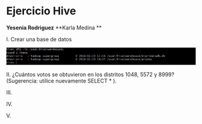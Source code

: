 # Ejercicio Hive

**Yesenia Rodriguez**
**Karla Medina **

I.	Crear una base de datos

![](hivepregunta1.png 'label')


II.	¿Cuántos votos se obtuvieron en los distritos 1048, 5572 y 8999? (Sugerencia: utilice nuevamente SELECT * ).



III.

IV. 

V.	




